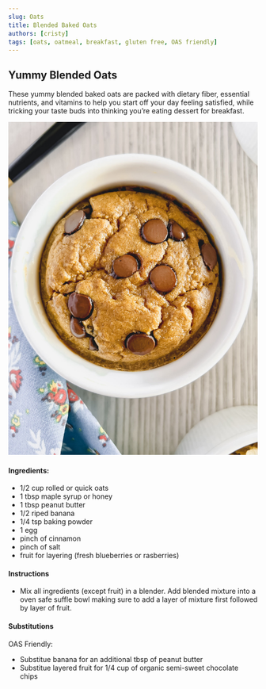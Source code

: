 ```yaml
---
slug: Oats
title: Blended Baked Oats
authors: [cristy]
tags: [oats, oatmeal, breakfast, gluten free, OAS friendly]
---
```


## Yummy Blended Oats 
These yummy blended baked oats are packed with dietary fiber, essential nutrients, and vitamins to help you start off your day feeling satisfied, while tricking your taste buds into thinking you’re eating dessert for breakfast.

![Oats](./blended_oats.jpeg)
#### Ingredients:
- 1/2 cup rolled or quick oats 
- 1 tbsp  maple syrup  or honey
- 1 tbsp peanut butter
- 1/2 riped banana
- 1/4 tsp baking powder
- 1 egg
- pinch of cinnamon
- pinch of salt
- fruit for layering (fresh blueberries or rasberries)
#### Instructions
- Mix all ingredients (except fruit) in a blender. Add blended mixture into a oven safe suffle bowl making sure to add a layer of mixture first followed by layer of fruit. 
#### Substitutions
OAS Friendly: 
- Substitue banana for an additional tbsp  of peanut butter
-  Substitue layered fruit for 1/4 cup of organic semi-sweet chocolate chips 
